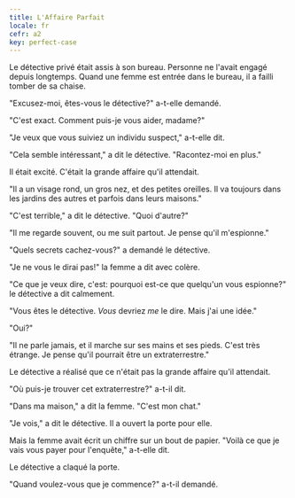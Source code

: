 ```yaml
---
title: L'Affaire Parfait
locale: fr
cefr: a2
key: perfect-case
---
```


Le détective privé était assis à son bureau. Personne ne l'avait engagé depuis longtemps. Quand une femme est entrée dans le bureau, il a failli tomber de sa chaise.

"Excusez-moi, êtes-vous le détective?" a-t-elle demandé.

"C'est exact. Comment puis-je vous aider, madame?"

"Je veux que vous suiviez un individu suspect," a-t-elle dit.

"Cela semble intéressant," a dit le détective. "Racontez-moi en plus."

Il était excité. C'était la grande affaire qu'il attendait.

"Il a un visage rond, un gros nez, et des petites oreilles. Il va toujours dans les jardins des autres et parfois dans leurs maisons."

"C'est terrible," a dit le détective. "Quoi d'autre?"

"Il me regarde souvent, ou me suit partout. Je pense qu'il m'espionne."

"Quels secrets cachez-vous?" a demandé le détective.

"Je ne vous le dirai pas!" la femme a dit avec colère.

"Ce que je veux dire, c'est: pourquoi est-ce que quelqu'un vous espionne?" le détective a dit calmement.

"Vous êtes le détective. *Vous* devriez *me* le dire. Mais j'ai une idée."

"Oui?"

"Il ne parle jamais, et il marche sur ses mains et ses pieds. C'est très étrange. Je pense qu'il pourrait être un extraterrestre."

Le détective a réalisé que ce n'était pas la grande affaire qu'il attendait.

"Où puis-je trouver cet extraterrestre?" a-t-il dit.

"Dans ma maison," a dit la femme. "C'est mon chat."

"Je vois," a dit le détective. Il a ouvert la porte pour elle.

Mais la femme avait écrit un chiffre sur un bout de papier. "Voilà ce que je vais vous payer pour l'enquête," a-t-elle dit.

Le détective a claqué la porte.

"Quand voulez-vous que je commence?" a-t-il demandé.